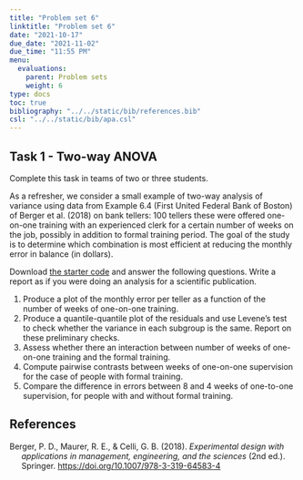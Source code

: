 ```yaml
---
title: "Problem set 6"
linktitle: "Problem set 6"
date: "2021-10-17"
due_date: "2021-11-02"
due_time: "11:55 PM"
menu:
  evaluations:
    parent: Problem sets
    weight: 6
type: docs
toc: true
bibliography: "../../static/bib/references.bib"
csl: "../../static/bib/apa.csl"
---
```


## Task 1 - Two-way ANOVA

Complete this task in teams of two or three students.

As a refresher, we consider a small example of two-way analysis of variance using data from Example 6.4 (First United Federal Bank of Boston) of Berger et al. (2018) on bank tellers: 100 tellers these were offered one-on-one training with an experienced clerk for a certain number of weeks on the job, possibly in addition to formal training period. The goal of the study is to determine which combination is most efficient at reducing the monthly error in balance (in dollars).

Download [the starter code](/evaluations/06-problem-set.R) and answer the following questions. Write a report as if you were doing an analysis for a scientific publication.

1.  Produce a plot of the monthly error per teller as a function of the number of weeks of one-on-one training.
2.  Produce a quantile-quantile plot of the residuals and use Levene’s test to check whether the variance in each subgroup is the same. Report on these preliminary checks.
3.  Assess whether there an interaction between number of weeks of one-on-one training and the formal training.
4.  Compute pairwise contrasts between weeks of one-on-one supervision for the case of people with formal training.
5.  Compare the difference in errors between 8 and 4 weeks of one-to-one supervision, for people with and without formal training.

## References

<div id="refs" class="references csl-bib-body hanging-indent" line-spacing="2">

<div id="ref-Berger:2018" class="csl-entry">

Berger, P. D., Maurer, R. E., & Celli, G. B. (2018). *Experimental design with applications in management, engineering, and the sciences* (2nd ed.). Springer. <https://doi.org/10.1007/978-3-319-64583-4>

</div>

</div>

